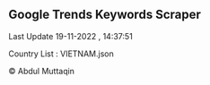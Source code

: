 

## Google Trends Keywords Scraper 
 
Last Update 19-11-2022 , 14:37:51

Country List :
VIETNAM.json



© Abdul Muttaqin 
